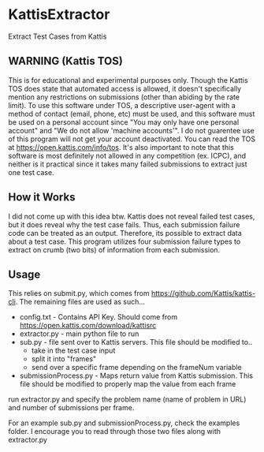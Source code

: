 
# KattisExtractor
Extract Test Cases from Kattis

## WARNING (Kattis TOS)
This is for educational and experimental purposes only. Though the Kattis TOS does state that automated access is allowed, it doesn't specifically mention any restrictions on submissions (other than abiding by the rate limit). To use this software under TOS, a descriptive user-agent with a method of contact (email, phone, etc) must be used, and this software must be used on a personal account since "You may only have one personal account" and "We do not allow 'machine accounts'". I do not guarentee use of this program will not get your account deactivated. You can read the TOS at https://open.kattis.com/info/tos.
It's also important to note that this software is most definitely not allowed in any competition (ex. ICPC), and neither is it practical since it takes many failed submissions to extract just one test case.

## How it Works
I did not come up with this idea btw. Kattis does not reveal failed test cases, but it does reveal why the test case fails. Thus, each submission failure code can be treated as an output. Therefore, its possible to extract data about a test case. This program utilizes four submission failure types to extract on crumb (two bits) of information from each submission.

## Usage
This relies on submit.py, which comes from https://github.com/Kattis/kattis-cli.
The remaining files are used as such...
- config.txt - Contains API Key. Should come from https://open.kattis.com/download/kattisrc
- extractor.py - main python file to run
- sub.py - file sent over to Kattis servers. This file should be modified to.. 
    - take in the test case input
    - split it into "frames"
    - send over a specific frame depending on the frameNum variable
- submissionProcess.py - Maps return value from Kattis submission. This file should be modified to properly map the value from each frame 

run extractor.py and specify the problem name (name of problem in URL) and number of submissions per frame.

For an example sub.py and submissionProcess.py, check the examples folder. I encourage you to read through those two files along with extractor.py 

